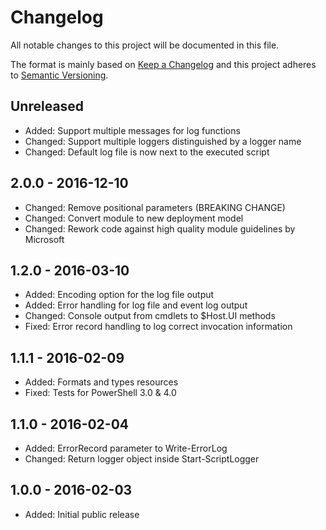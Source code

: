 # Changelog

All notable changes to this project will be documented in this file.

The format is mainly based on [Keep a Changelog](http://keepachangelog.com/)
and this project adheres to [Semantic Versioning](http://semver.org/).


## Unreleased

* Added: Support multiple messages for log functions
* Changed: Support multiple loggers distinguished by a logger name
* Changed: Default log file is now next to the executed script


## 2.0.0 - 2016-12-10

* Changed: Remove positional parameters (BREAKING CHANGE)
* Changed: Convert module to new deployment model
* Changed: Rework code against high quality module guidelines by Microsoft


## 1.2.0 - 2016-03-10

* Added: Encoding option for the log file output
* Added: Error handling for log file and event log output
* Changed: Console output from cmdlets to $Host.UI methods
* Fixed: Error record handling to log correct invocation information


## 1.1.1 - 2016-02-09

* Added: Formats and types resources
* Fixed: Tests for PowerShell 3.0 & 4.0


## 1.1.0 - 2016-02-04

* Added: ErrorRecord parameter to Write-ErrorLog
* Changed: Return logger object inside Start-ScriptLogger


## 1.0.0 - 2016-02-03

* Added: Initial public release
